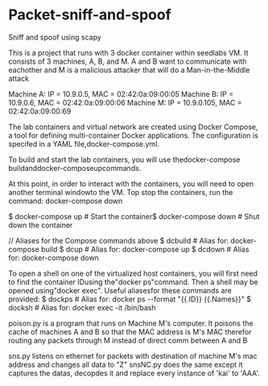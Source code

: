 # Packet-sniff-and-spoof
Sniff and spoof using scapy

This is a project that runs with 3 docker container within seedlabs VM. 
It consists of 3 machines, A, B, and M. A and B want to communicate with eachother and M is a malicious attacker that will do a Man-in-the-Middle attack

Machine A: IP = 10.9.0.5, MAC = 02:42:0a:09:00:05
Machine B: IP = 10.9.0.6, MAC = 02:42:0a:09:00:06
Machine M: IP = 10.9.0.105, MAC = 02:42:0a:09:00:69

The lab containers and virtual network are created using Docker Compose, a tool for defining multi-container Docker applications. The configuration is specifed in a YAML file,docker-compose.yml.

To build and start the lab containers, you will use thedocker-compose buildanddocker-composeupcommands.

At this point, in order to interact with the containers, you will need to open another terminal windowto the VM.
Top stop the containers, run the command: docker-compose down

$ docker-compose up     # Start the container$ 
docker-compose down   # Shut down the container

// Aliases for the Compose commands above
$ dcbuild       # Alias for: docker-compose build
$ dcup          # Alias for: docker-compose up
$ dcdown        # Alias for: docker-compose down

To open a shell on one of the virtualized host containers, you will first need to find the container IDusing the"docker ps"command. Then a shell may be opened using"docker exec". Useful aliasesfor these commands are provided:
$ dockps        # Alias for: docker ps --format "{{.ID}}  {{.Names}}"
$ docksh <id>   # Alias for: docker exec -it <id> /bin/bash

poison.py is a program that runs on Machine M's computer. It poisons the cache of machines A and B so that the MAC address is M's MAC
therefor routing any packets through M instead of direct comm between A and B

sns.py listens on ethernet for packets with destination of machine M's mac address and changes all data to "Z"
snsNC.py does the same except it captures the datas, decopdes it and replace every instance of 'kai' to 'AAA'. 
